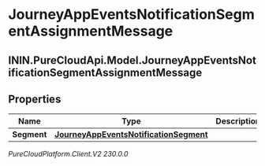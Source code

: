 # JourneyAppEventsNotificationSegmentAssignmentMessage

## ININ.PureCloudApi.Model.JourneyAppEventsNotificationSegmentAssignmentMessage

## Properties

|Name | Type | Description | Notes|
|------------ | ------------- | ------------- | -------------|
| **Segment** | [**JourneyAppEventsNotificationSegment**](JourneyAppEventsNotificationSegment) |  | [optional] |



_PureCloudPlatform.Client.V2 230.0.0_
